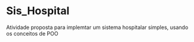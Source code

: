 # Sis_Hospital

Atividade proposta para implemtar um sistema hospitalar simples, usando os conceitos de POO
 
